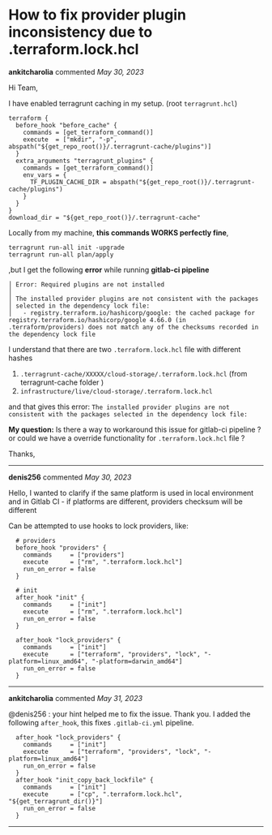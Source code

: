 # How to fix provider plugin inconsistency due to .terraform.lock.hcl

**ankitcharolia** commented *May 30, 2023*

Hi Team,

I have enabled terragrunt caching in my setup. (root `terragrunt.hcl`)
```
terraform {
  before_hook "before_cache" {
    commands = [get_terraform_command()]
    execute  = ["mkdir", "-p", abspath("${get_repo_root()}/.terragrunt-cache/plugins")]
  }
  extra_arguments "terragrunt_plugins" {
    commands = [get_terraform_command()]
    env_vars = {
      TF_PLUGIN_CACHE_DIR = abspath("${get_repo_root()}/.terragrunt-cache/plugins")
    }
  }
}
download_dir = "${get_repo_root()}/.terragrunt-cache"
```
Locally from my machine, **this commands WORKS perfectly fine**,
```
terragrunt run-all init -upgrade
terragrunt run-all plan/apply
```

,but I get the following **error** while running **gitlab-ci pipeline**
```
│ Error: Required plugins are not installed
│ 
│ The installed provider plugins are not consistent with the packages
│ selected in the dependency lock file:
│   - registry.terraform.io/hashicorp/google: the cached package for registry.terraform.io/hashicorp/google 4.66.0 (in .terraform/providers) does not match any of the checksums recorded in the dependency lock file
```

I understand that there are two `.terraform.lock.hcl` file with different hashes 
1. `.terragrunt-cache/XXXXX/cloud-storage/.terraform.lock.hcl` (from terragrunt-cache folder )
2. `infrastructure/live/cloud-storage/.terraform.lock.hcl`

and that gives this error: `The installed provider plugins are not consistent with the packages selected in the dependency lock file:`

**My question:**
Is there a way to workaround this issue for gitlab-ci pipeline ? or could we have a override functionality for `.terraform.lock.hcl` file ?


Thanks,
<br />
***


**denis256** commented *May 30, 2023*

Hello,
I wanted to clarify if the same platform is used in local environment and in Gitlab CI - if platforms are different, providers checksum will be different


Can be attempted to use hooks to lock providers, like:

```
  # providers
  before_hook "providers" {
    commands     = ["providers"]
    execute      = ["rm", ".terraform.lock.hcl"]
    run_on_error = false
  }

  # init
  after_hook "init" {
    commands     = ["init"]
    execute      = ["rm", ".terraform.lock.hcl"]
    run_on_error = false
  }

  after_hook "lock_providers" {
    commands     = ["init"]
    execute      = ["terraform", "providers", "lock", "-platform=linux_amd64", "-platform=darwin_amd64"]
    run_on_error = false
  }
```
***

**ankitcharolia** commented *May 31, 2023*

@denis256 : your hint helped me to fix the issue. Thank you.
I added the following `after_hook`, this fixes `.gitlab-ci.yml` pipeline.

```
  after_hook "lock_providers" {
    commands     = ["init"]
    execute      = ["terraform", "providers", "lock", "-platform=linux_amd64"]
    run_on_error = false
  }
  after_hook "init_copy_back_lockfile" {
    commands     = ["init"]
    execute      = ["cp", ".terraform.lock.hcl", "${get_terragrunt_dir()}"]
    run_on_error = false
  }
  ```

***

